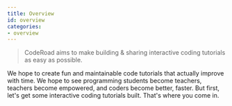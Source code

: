 ```yaml
---
title: Overview
id: overview
categories:
- overview
---
```


> CodeRoad aims to make building & sharing interactive coding tutorials as easy as possible.

We hope to create fun and maintainable code tutorials that actually improve with time. We hope to see programming students become teachers, teachers become empowered, and coders become better, faster. But first, let's get some interactive coding tutorials built. That's where you come in.
